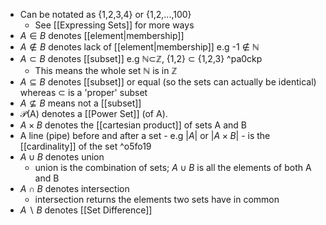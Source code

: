 - Can be notated as {1,2,3,4} or {1,2,...,100}
    - See [[Expressing Sets]] for more ways    
- $A \in B$ denotes [[element|membership]]
- $A\notin B$ denotes lack of [[element|membership]] e.g -1 ∉ ℕ
- $A\subset B$ denotes [[subset]] e.g ℕ⊂ℤ, {1,2} ⊂ {1,2,3} ^pa0ckp
    - This means the whole set ℕ is in ℤ
- $A\subseteq B$ denotes [[subset]] or equal (so the sets can actually be identical) whereas ⊂ is a 'proper' subset
- $A\nsubseteq B$ means not a [[subset]]
- $\mathcal P$(A) denotes a [[Power Set]] (of A).
- $A\times B$ denotes the [[cartesian product]] of sets A and B
- A line (pipe) before and after a set - e.g $|A|$ or $|A\times B|$ - is the [[cardinality]] of the set ^o5fo19
- $A\cup B$ denotes union
    - union is the combination of sets; ${A \cup B}$ is all the elements of both A and B
- $A\cap B$  denotes intersection 
    - intersection returns the elements two sets have in common
- $A\backslash B$ denotes [[Set Difference]]
    